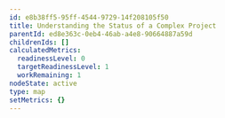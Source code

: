 ```yaml
---
id: e8b38ff5-95ff-4544-9729-14f208105f50
title: Understanding the Status of a Complex Project
parentId: ed8e363c-0eb4-46ab-a4e8-90664887a59d
childrenIds: []
calculatedMetrics:
  readinessLevel: 0
  targetReadinessLevel: 1
  workRemaining: 1
nodeState: active
type: map
setMetrics: {}
---
```

